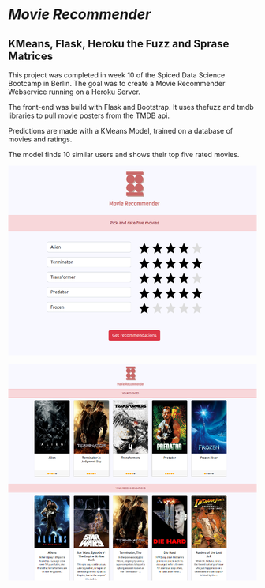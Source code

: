 # *Movie Recommender*
## KMeans, Flask, Heroku the Fuzz and Sprase Matrices

This project was completed in week 10 of the Spiced Data Science Bootcamp in Berlin. The goal was to create a Movie Recommender Webservice running on a Heroku Server.

The front-end was build with Flask and Bootstrap. It uses thefuzz and tmdb libraries to pull movie posters from the TMDB api. 

Predictions are made with a KMeans Model, trained on a database of movies and ratings.

The model finds 10 similar users and shows their top five rated movies.


![](front_page.png)



![](recommends.png)
